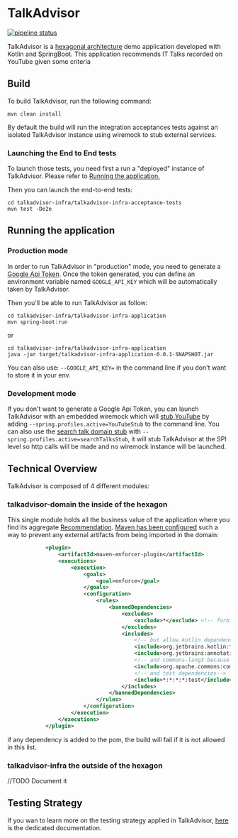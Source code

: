 # TalkAdvisor
[![pipeline status](https://gitlab.com/crafts-records/talkadvisor/talkadvisor-back/badges/master/pipeline.svg)](https://gitlab.com/crafts-records/talkadvisor/talkadvisor-back/commits/master)

TalkAdvisor is a [hexagonal architecture](https://beyondxscratch.com/2017/08/19/decoupling-your-technical-code-from-your-business-logic-with-the-hexagonal-architecture-hexarch) demo application developed with Kotlin and SpringBoot.
This application recommends IT Talks recorded on YouTube given some criteria

## Build

To build TalkAdvisor, run the following command:
```
mvn clean install
```
By default the build will run the integration acceptances tests against an isolated TalkAdvisor instance using wiremock to 
stub external services.

### Launching the End to End tests
To launch those tests, you need first a run a "deployed" instance of TalkAdvisor. Please refer to [Running the application.](#running-the-application)

Then you can launch the end-to-end tests:
```
cd talkadvisor-infra/talkadvisor-infra-acceptance-tests
mvn test -De2e
```

## Running the application
### Production mode
In order to run TalkAdvisor in "production" mode, you need to generate a [Google Api Token](https://developers.google.com/youtube/registering_an_application).
Once the token generated, you can define an environment variable named ``GOOGLE_API_KEY`` which will be automatically taken by TalkAdvisor.

Then you'll be able to run TalkAdvisor as follow:
```
cd talkadvisor-infra/talkadvisor-infra-application
mvn spring-boot:run
``` 
or
```
cd talkadvisor-infra/talkadvisor-infra-application
java -jar target/talkadvisor-infra-application-0.0.1-SNAPSHOT.jar
``` 

You can also use: ``--GOOGLE_API_KEY=`` in the command line if you don't want to store it in your env.

### Development mode
If you don't want to generate a Google Api Token, you can launch TalkAdvisor with an embedded wiremock which will [stub YouTube](https://gitlab.com/crafts-records/talkadvisor/talkadvisor-back/blob/master/talkadvisor-infra/talkadvisor-infra-external-stubs/src/main/kotlin/org/craftsrecords/talkadvisor/infra/externalstubs/ExternalStubsApplicationInitializer.kt``````) by adding ``--spring.profiles.active=YouTubeStub`` to the command line.
You can also use the [search talk domain stub](https://gitlab.com/crafts-records/talkadvisor/talkadvisor-back/blob/master/talkadvisor-domain/src/main/kotlin/org/craftsrecords/talkadvisor/recommendation/spi/stubs/HardCodedTalksSearcher.kt) with ``--spring.profiles.active=searchTalksStub``, it will stub TalkAdvisor at the SPI level so http calls will be made and no wiremock instance will be launched.

## Technical Overview

TalkAdvisor is composed of 4 different modules:

### talkadvisor-domain the inside of the hexagon

This single module holds all the business value of the application where you find its aggregate [Recommendation](https://gitlab.com/crafts-records/talkadvisor/talkadvisor-back/blob/master/talkadvisor-domain/src/main/kotlin/org/craftsrecords/talkadvisor/recommendation/Recommendation.kt).
[Maven has been configured](https://gitlab.com/crafts-records/talkadvisor/talkadvisor-back/blob/master/talkadvisor-domain/pom.xml) such a way to prevent any external artifacts from being imported in the domain:

```xml
            <plugin>
                <artifactId>maven-enforcer-plugin</artifactId>
                <executions>
                    <execution>
                        <goals>
                            <goal>enforce</goal>
                        </goals>
                        <configuration>
                            <rules>
                                <bannedDependencies>
                                    <excludes>
                                        <exclude>*</exclude> <!-- forbids non domain dependencies -->
                                    </excludes>
                                    <includes>
                                        <!-- but allow kotlin dependencies-->
                                        <include>org.jetbrains.kotlin:*</include>
                                        <include>org.jetbrains:annotations</include>
                                        <!-- and commons-lang3 because we don't want to make the wheel again -->
                                        <include>org.apache.commons:commons-lang3</include>
                                        <!-- and test dependencies-->
                                        <include>*:*:*:*:test</include>
                                    </includes>
                                </bannedDependencies>
                            </rules>
                        </configuration>
                    </execution>
                </executions>
            </plugin>
```

if any dependency is added to the pom, the build will fail if it is not allowed in this list.

### talkadvisor-infra the outside of the hexagon
//TODO Document it
## Testing Strategy

If you wan to learn more on the testing strategy applied in TalkAdvisor, [here](TestingStrategy.md) is the dedicated documentation.